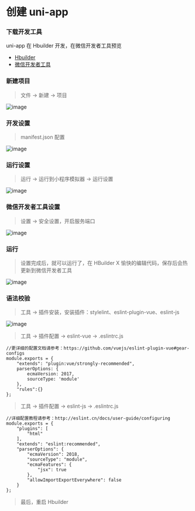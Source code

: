 # 创建 uni-app


### 下载开发工具

uni-app 在 Hbuilder 开发，在微信开发者工具预览

- [ Hbuilder ](https://www.dcloud.io/hbuilderx.html)
- [ 微信开发者工具 ](https://developers.weixin.qq.com/miniprogram/dev/devtools/download.html)

### 新建项目

> 文件 → 新建 → 项目

![image](https://wiki.alphalawyer.cn/download/attachments/83197961/%E5%B1%8F%E5%B9%95%E5%BF%AB%E7%85%A7%202019-10-10%20%E4%B8%8A%E5%8D%8810.10.39.png?version=1&modificationDate=1570673473000&api=v2)

### 开发设置

> manifest.json 配置

![image](https://wiki.alphalawyer.cn/download/attachments/83197961/%E5%B1%8F%E5%B9%95%E5%BF%AB%E7%85%A7%202019-10-10%20%E4%B8%8A%E5%8D%8810.17.59.png?version=1&modificationDate=1570674000000&api=v2)

### 运行设置

> 运行 → 运行到小程序模拟器 → 运行设置

![image](https://wiki.alphalawyer.cn/download/attachments/83197961/%E5%B1%8F%E5%B9%95%E5%BF%AB%E7%85%A7%202019-10-10%20%E4%B8%8A%E5%8D%8810.22.10.png?version=1&modificationDate=1570674235000&api=v2)

### 微信开发者工具设置

> 设置 → 安全设置，开启服务端口

![image](https://wiki.alphalawyer.cn/download/attachments/83197961/%E6%9C%AA%E5%91%BD%E5%90%8D.png?version=1&modificationDate=1570674780000&api=v2)

### 运行

> 设置完成后，就可以运行了，在 HBuilder X 愉快的编辑代码，保存后会热更新到微信开发者工具

![image](https://wiki.alphalawyer.cn/download/attachments/83197961/%E5%B1%8F%E5%B9%95%E5%BF%AB%E7%85%A7%202019-10-10%20%E4%B8%8A%E5%8D%8810.39.29.png?version=1&modificationDate=1570675181000&api=v2)

### 语法校验

> 工具 → 插件安装，安装插件：stylelint、eslint-plugin-vue、eslint-js

![image](https://wiki.alphalawyer.cn/download/attachments/83197961/%E5%B1%8F%E5%B9%95%E5%BF%AB%E7%85%A7%202019-10-10%20%E4%B8%8B%E5%8D%885.06.27.png?version=1&modificationDate=1570698434000&api=v2)

> 工具 → 插件配置 → eslint-vue → .eslintrc.js

```
//更详细的配置文档请参考：https://github.com/vuejs/eslint-plugin-vue#gear-configs
module.exports = {
    "extends": "plugin:vue/strongly-recommended",
    parserOptions: {
        ecmaVersion: 2017,
        sourceType: 'module'
    },
    "rules":{}
};
```

> 工具 → 插件配置 → eslint-js → .eslintrc.js

```
//详细配置教程请参考：http://eslint.cn/docs/user-guide/configuring
module.exports = {
    "plugins": [
        "html"
    ],
    "extends": "eslint:recommended",
    "parserOptions": {
        "ecmaVersion": 2018,
        "sourceType": "module",
        "ecmaFeatures": {
            "jsx": true
        },
        "allowImportExportEverywhere": false
    }
};
```

> 最后，重启 Hbuilder